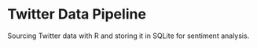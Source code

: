 # Twitter Data Pipeline
Sourcing Twitter data with R and storing it in SQLite for sentiment analysis.
